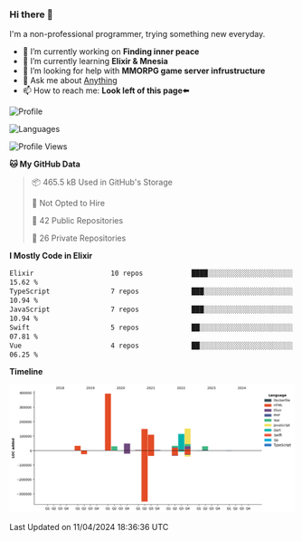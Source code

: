 ### Hi there 👋

I'm a non-professional programmer, trying something new everyday.

<!--
**dyzdyz010/dyzdyz010** is a ✨ _special_ ✨ repository because its `README.md` (this file) appears on your GitHub profile.
-->

- 🔭 I’m currently working on **Finding inner peace**
- 🌱 I’m currently learning **Elixir & Mnesia**
- 🤔 I’m looking for help with **MMORPG game server infrustructure**
- 💬 Ask me about [Anything](https://github.com/dyzdyz010/dyzdyz010/issues)
- 📫 How to reach me: **Look left of this page⬅️**

<!-- - 👯 I’m looking to collaborate on
- 😄 Pronouns: ...
- ⚡ Fun fact: ...
 -->
 
![Profile](https://github-readme-stats.vercel.app/api?username=dyzdyz010&count_private=true&show_icons=true&theme=dracula)

![Languages](https://github-readme-stats.vercel.app/api/top-langs/?username=dyzdyz010&layout=compact&theme=dracula)

<!--START_SECTION:waka-->
![Profile Views](http://img.shields.io/badge/Profile%20Views-88-blue)

**🐱 My GitHub Data** 

> 📦 465.5 kB Used in GitHub's Storage 
 > 
> 🚫 Not Opted to Hire
 > 
> 📜 42 Public Repositories 
 > 
> 🔑 26 Private Repositories 
 > 
**I Mostly Code in Elixir** 

```text
Elixir                   10 repos            ████░░░░░░░░░░░░░░░░░░░░░   15.62 % 
TypeScript               7 repos             ███░░░░░░░░░░░░░░░░░░░░░░   10.94 % 
JavaScript               7 repos             ███░░░░░░░░░░░░░░░░░░░░░░   10.94 % 
Swift                    5 repos             ██░░░░░░░░░░░░░░░░░░░░░░░   07.81 % 
Vue                      4 repos             ██░░░░░░░░░░░░░░░░░░░░░░░   06.25 % 
```



**Timeline**

![Lines of Code chart](https://raw.githubusercontent.com/dyzdyz010/dyzdyz010/master/assets/bar_graph.png)


 Last Updated on 11/04/2024 18:36:36 UTC
<!--END_SECTION:waka-->

